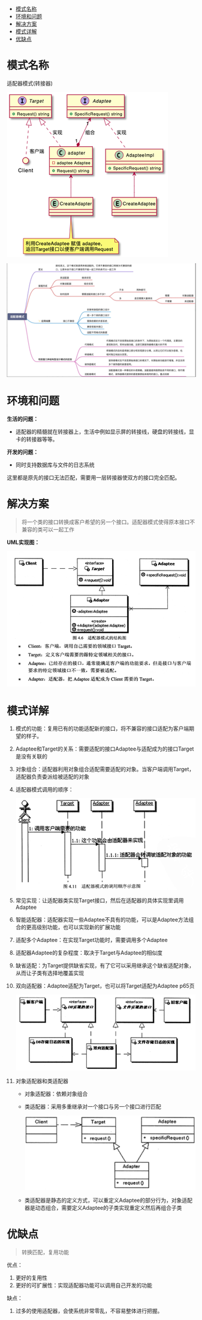 - [模式名称](#模式名称)
- [环境和问题](#环境和问题)
- [解决方案](#解决方案)
- [模式详解](#模式详解)
- [优缺点](#优缺点)

# 模式名称
适配器模式(转接器)

![图 18](../../image/c704fc31a12edfa87e4e30d79adbafa87b7e550652a45e1072143178663e5671.png)  

![图 19](../../image/e0a5b4f6fdf5d37282044f57f4878840bcc8d695932c5fe31c19c17189ae7448.png)  


# 环境和问题
**生活的问题：**
- 适配器的精髓就在转接器上，生活中例如显示屏的转接线，硬盘的转接线，显卡的转接器等等。

**开发的问题：**
- 同时支持数据库与文件的日志系统

这里都是原先的接口无法匹配，需要用一层转接器使双方的接口完全匹配。

# 解决方案
>将一个类的接口转换成客户希望的另一个接口。适配器模式使得原本接口不兼容的类可以一起工作

**UML实现图：**
    
   ![image](.README_images/082e353a.png)

# 模式详解
1. 模式的功能：复用已有的功能适配新的接口，将不兼容的接口适配为客户端期望的样子。
2. Adaptee和Target的关系：需要适配的接口Adaptee与适配成为的接口Target是没有关联的
3. 对象组合：适配器利用对象组合适配需要适配的对象。当客户端调用Target，适配器负责委派给被适配的对象
4. 适配器模式调用的顺序：
    
    ![image](.README_images/04208cbb.png)
5. 常见实现：让适配器类实现Target接口，然后在适配器的具体实现里调用Adaptee
6. 智能适配器：适配器实现一些Adaptee不具有的功能，可以是Adaptee方法组合的更高级别功能，也可以实现新的扩展功能
7. 适配多个Adaptee：在实现Target功能时，需要调用多个Adaptee
8. 适配器Adaptee的复杂程度：取决于Target与Adaptee的相似度
9. 缺省适配：为Target提供缺省实现，有了它可以采用继承这个缺省适配对象，从而让子类有选择地覆盖实现
10. 双向适配器：Adaptee适配为Target，也可以将Target适配为Adaptee p65页
    
    ![image](.README_images/14e484c3.png)
11. 对象适配器和类适配器
    - 对象适配器：依赖对象组合
    - 类适配器：采用多重继承对一个接口与另一个接口进行匹配
        
        ![image](.README_images/4602c240.png)
    - 类适配器是静态的定义方式，可以重定义Adaptee的部分行为，对象适配器是动态组合，需要定义Adaptee的子类实现重定义然后再组合子类

# 优缺点
> 转换匹配，复用功能

优点：
1. 更好的复用性
2. 更好的可扩展性：实现适配器功能可以调用自己开发的功能

缺点：
1. 过多的使用适配器，会使系统非常零乱，不容易整体进行把握。